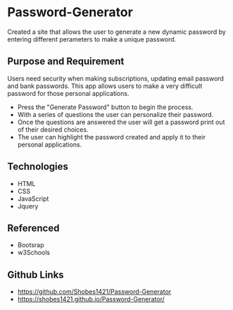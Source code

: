 # Password-Generator

Created a site that allows the user to generate a new dynamic password by entering different perameters to make a unique password.  

## Purpose and Requirement
Users need security when making subscriptions, updating email password and bank passwords.  This app allows users to make a very difficult password for those personal applications.

* Press the "Generate Password" button to begin the process.
* With a series of questions the user can personalize their password.
* Once the questions are answered the user will get a password print out of their desired choices.
* The user can highlight the password created and apply it to their personal applications.


## Technologies
* HTML 
* CSS
* JavaScript
* Jquery

## Referenced
* Bootsrap
* w3Schools



## Github Links
* https://github.com/Shobes1421/Password-Generator
* https://shobes1421.github.io/Password-Generator/